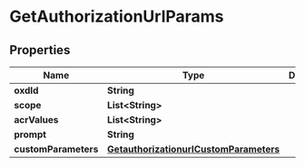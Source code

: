
# GetAuthorizationUrlParams

## Properties
Name | Type | Description | Notes
------------ | ------------- | ------------- | -------------
**oxdId** | **String** |  | 
**scope** | **List&lt;String&gt;** |  |  [optional]
**acrValues** | **List&lt;String&gt;** |  |  [optional]
**prompt** | **String** |  |  [optional]
**customParameters** | [**GetauthorizationurlCustomParameters**](GetauthorizationurlCustomParameters.md) |  |  [optional]



